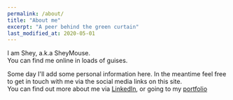 ```yaml
---
permalink: /about/
title: "About me"
excerpt: "A peer behind the green curtain"
last_modified_at: 2020-05-01
---
```



I am Shey, a.k.a SheyMouse.  
You can find me online in loads of guises.  

Some day I'll add some personal information here. In the meantime feel free to get in touch with me via the social media links on this site.  
You can find out more about me via [LinkedIn](https://www.linkedin.com/in/sheycrompton/), or going to my [portfolio](/portfolio)  
